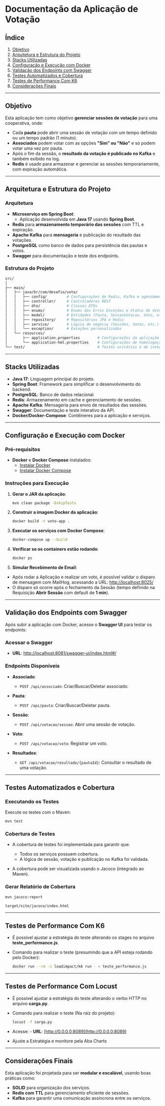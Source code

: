
# **Documentação da Aplicação de Votação**

## **Índice**
1. [Objetivo](#objetivo)
2. [Arquitetura e Estrutura do Projeto](#arquitetura-e-estrutura-do-projeto)
3. [Stacks Utilizadas](#stacks-utilizadas)
4. [Configuração e Execução com Docker](#configuração-e-execução-com-docker)
5. [Validação dos Endpoints com Swagger](#validação-dos-endpoints-com-swagger)
6. [Testes Automatizados e Cobertura](#testes-automatizados-e-cobertura)
7. [Testes de Performance Com K6](#testes-de-performance-com-k6)
8. [Considerações Finais](#considerações-finais)

---

## **Objetivo**

Esta aplicação tem como objetivo **gerenciar sessões de votação** para uma cooperativa, onde:
- Cada **pauta** pode abrir uma sessão de votação com um tempo definido ou um tempo padrão (1 minuto).
- **Associados** podem votar com as opções **"Sim" ou "Não"** e só podem votar uma vez por pauta.
- Após o fim da sessão, o **resultado da votação é publicado no Kafka** e também exibido no log.
- **Redis** é usado para armazenar e gerenciar as sessões temporariamente, com expiração automática.

---

## **Arquitetura e Estrutura do Projeto**

### **Arquitetura**

- **Microserviço em Spring Boot**:
  - Aplicação desenvolvida em **Java 17** usando **Spring Boot**.
- **Redis** para **armazenamento temporário das sessões** com TTL e expiração.
- **Apache Kafka** para **mensageria** e publicação do resultado das votações.
- **PostgreSQL** como banco de dados para persistência das pautas e votos.
- **Swagger** para documentação e teste dos endpoints.

### **Estrutura do Projeto**

```bash
src/
│
├── main/
│   ├── java/br/com/desafio/voto/
│   │   ├── config/         # Configurações de Redis, Kafka e agendamentos
│   │   ├── controller/     # Controladores REST
│   │   ├── dto/            # Classes DTOs 
│   │   ├── enums/          # Enums dos Erros Exceções e Status do Voto
│   │   ├── model/          # Entidades (Pauta, SessaoVotacao, Voto, etc.)
│   │   ├── repository/     # Repositórios JPA e Redis
│   │   ├── service/        # Lógica de negócio (Sessões, Votos, etc.)
│   │   └── exception/      # Exceções personalizadas
│   └── resources/
│       ├── application.properties        # Configurações da aplicação
│       └── application-hml.properties    # Configurações de homologação (para rodar via docker)
└── test/                                 # Testes unitários e de integração
```

---

## **Stacks Utilizadas**

- **Java 17**: Linguagem principal do projeto.  
- **Spring Boot**: Framework para simplificar o desenvolvimento do backend.  
- **PostgreSQL**: Banco de dados relacional.  
- **Redis**: Armazenamento em cache e gerenciamento de sessões.  
- **Apache Kafka**: Mensageria para envio de resultados das sessões.  
- **Swagger**: Documentação e teste interativo da API.  
- **Docker/Docker-Compose**: Contêineres para a aplicação e serviços.  

---

## **Configuração e Execução com Docker**

### **Pré-requisitos**

- **Docker** e **Docker Compose** instalados:
  - [Instalar Docker](https://docs.docker.com/get-docker/)
  - [Instalar Docker Compose](https://docs.docker.com/compose/install/)

### **Instruções para Execução**

1. **Gerar o JAR da aplicação**:

   ```bash
   mvn clean package -DskipTests
   ```

2. **Construir a imagem Docker da aplicação**:

   ```bash
   docker build -t voto-app .
   ```

3. **Executar os serviços com Docker Compose**:

   ```bash
   docker-compose up --build
   ```

4. **Verificar se os containers estão rodando**:

   ```bash
   docker ps
   ```

5. **Simular Recebimento de Email**:

- Após rodar a Aplicação e realizar um voto, é possível validar o disparo de mensagem com MailHog, acessando a URL: [http://localhost:8025/](http://localhost:8025/)
- O disparo só ocorre após o fechamento da Sessão (tempo definido na Requisição **Abrir Sessão** com default de **1 min**).

---

## **Validação dos Endpoints com Swagger**

Após subir a aplicação com Docker, acesse o **Swagger UI** para testar os endpoints:

### **Acessar o Swagger**

- **URL**: [http://localhost:8081/swagger-ui/index.html#/](http://localhost:8081/swagger-ui/index.html#/)

### **Endpoints Disponíveis**

- **Associado**:
  - `POST /api/associado`: Criar/Buscar/Deletar associado.
  
- **Pauta**:
  - `POST /api/pauta`: Criar/Buscar/Deletar pauta.

- **Sessão**:
  - `POST /api/votacao/sessao`: Abrir uma sessão de votação.

- **Voto**:
  - `POST /api/votacao/voto`: Registrar um voto.

- **Resultados**:
  - `GET /api/votacao/resultado/{pautaId}`: Consultar o resultado de uma votação.

---

## **Testes Automatizados e Cobertura**

### **Executando os Testes**

Execute os testes com o Maven:

   ```bash
   mvn test
   ```

### **Cobertura de Testes**

- A cobertura de testes foi implementada para garantir que:
  - Todos os serviços possuem cobertura.
  - A lógica de sessão, votação e publicação no Kafka foi validada.

- A cobertura pode ser visualizada usando o Jacoco (integrado ao Maven).

### **Gerar Relatório de Cobertura**

   ```bash
   mvn jacoco:report
   ```
   
   ```bash
   target/site/jacoco/index.html
   ```

---

## **Testes de Performance Com K6**

- É possível ajustar a estratégia do teste alterando os stages no arquivo **teste_performance.js**.

- Comando para realizar o teste (presumindo que a API esteja rodando pelo Docker):

   ```bash
   docker run --rm -i loadimpact/k6 run - < teste_performance.js
   ```

---
## **Testes de Performance Com Locust**

- É possível ajustar a estratégia do teste alterando o verbo HTTP no arquivo **carga.py**.

- Comando para realizar o teste (Na raíz do projeto):

   ```bash
   locust -f carga.py
   ```
- Acesse: - **URL**: [http://0.0.0.0:8089](http://0.0.0.0:8089)
- Ajuste a Estratégia e monitore pela Aba Charts

---

## **Considerações Finais**

Esta aplicação foi projetada para ser **modular e escalável**, usando boas práticas como:

- **SOLID** para organização dos serviços.
- **Redis com TTL** para gerenciamento eficiente de sessões.
- **Kafka** para garantir uma comunicação assíncrona entre os serviços.
